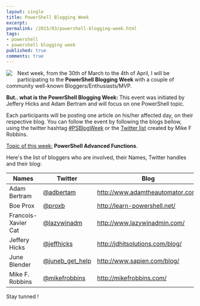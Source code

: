 ```yaml
---
layout: single
title: PowerShell Blogging Week
excerpt: 
permalink: /2015/03/powershell-blogging-week.html
tags: 
- powershell
- powershell blogging week
published: true
comments: true
---
```


<a href="{{ site.url }}/images/2015/20150327_PowerShell_Blogging_Week/powershell_logo__656374481__-144x109.png" imageanchor="1" style="clear: left; float: left; margin-bottom: 1em; margin-right: 1em;"><img border="0" src="{{ site.url }}/images/2015/20150327_PowerShell_Blogging_Week/powershell_logo__656374481__-144x109.png" /></a> Next week, from the 30th of March to the 4th of April, I will be participating to the <b>PowerShell Blogging Week</b> with a couple of community well-known Bloggers/Enthusiasts/MVP.

<b>But.. what is the PowerShell Blogging Week: </b>This event was initiated by Jeffery Hicks and Adam Bertram and will focus on one PowerShell topic.

Each participants will be posting one article on his/her affected day, on their respective blog.  You can follow the event by following the blogs bellow, using the twitter hashtag <a href="https://twitter.com/search?q=%23PSBlogWeek&amp;src=typd" target="_blank">#PSBlogWeek</a> or the <a href="https://twitter.com/mikefrobbins/lists/psblogweek" target="_blank">Twitter list</a> created by Mike F Robbins.

<u>Topic of this week:</u> <b>PowerShell Advanced Functions</b>.

Here's the list of bloggers who are involved, their Names, Twitter handles and their blog:

| Names        | Twitter           | Blog  |
| ------------- |-------------| -----|
| Adam Bertram | [@adbertam](http://twitter.com/adbertam) | http://www.adamtheautomator.com/ |
| Boe Prox | [@proxb](http://twitter.com/proxb) | http://learn-powershell.net/ |
| Francois-Xavier Cat | [@lazywinadm](http://twitter.com/lazywinadm) | http://www.lazywinadmin.com/ |
| Jeffery Hicks | [@jeffhicks](http://twitter.com/jeffhicks) | http://jdhitsolutions.com/blog/ |
| June Blender | [@juneb_get_help](http://twitter.com/juneb_get_help) | http://www.sapien.com/blog/ |
| Mike F. Robbins | [@mikefrobbins](http://twitter.com/mikefrobbins) | http://mikefrobbins.com/ |

Stay tunned !
